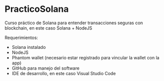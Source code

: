# PracticoSolana
Curso práctico de Solana para entender transacciones seguras con blockchain, en este caso Solana + NodeJS 

Requerimientos: 
 - Solana instalado
 - NodeJS
 - Phantom wallet (necesario estar registrado para vincular la wallet con la app)
 - GitHub para manejo del software
 - IDE de desarrollo, en este caso Visual Studio Code
